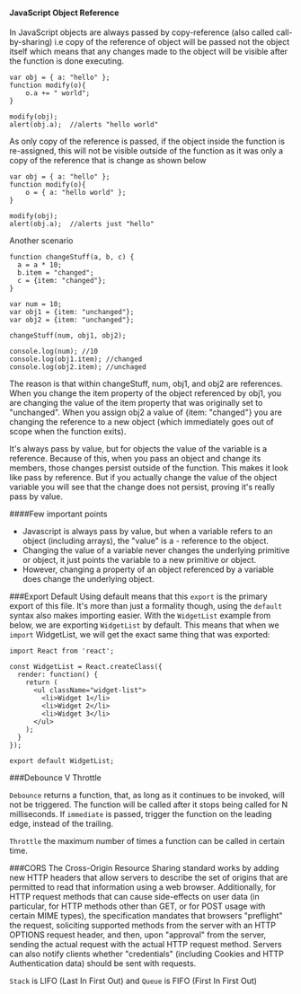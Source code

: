 #### JavaScript Object Reference
In JavaScript objects are always passed by copy-reference (also called call-by-sharing) i.e copy of the reference of object will be passed not the object itself which means that any changes made to the object will be visible after the function is done executing. 
```
var obj = { a: "hello" };
function modify(o){
    o.a += " world";
}

modify(obj);
alert(obj.a);  //alerts "hello world"

```

As only copy of the reference is passed, if the object inside the function is re-assigned, this will not be visible outside of the function as it was only a copy of the reference that is change as shown below

```
var obj = { a: "hello" };
function modify(o){
    o = { a: "hello world" };
}

modify(obj);
alert(obj.a);  //alerts just "hello"

```
Another scenario 

```
function changeStuff(a, b, c) {
  a = a * 10;
  b.item = "changed";
  c = {item: "changed"};
}

var num = 10;
var obj1 = {item: "unchanged"};
var obj2 = {item: "unchanged"};

changeStuff(num, obj1, obj2);

console.log(num); //10
console.log(obj1.item); //changed   
console.log(obj2.item); //unchaged

```

The reason is that within changeStuff, num, obj1, and obj2 are references. When you change the item property of the object referenced by obj1, you are changing the value of the item property that was originally set to "unchanged". When you assign obj2 a value of {item: "changed"} you are changing the reference to a new object (which immediately goes out of scope when the function exits).

It's always pass by value, but for objects the value of the variable is a reference. Because of this, when you pass an object and change its members, those changes persist outside of the function. This makes it look like pass by reference. But if you actually change the value of the object variable you will see that the change does not persist, proving it's really pass by value.

####Few important points 
- Javascript is always pass by value, but when a variable refers to an object (including arrays), the "value" is a - reference to the object.
- Changing the value of a variable never changes the underlying primitive or object, it just points the variable to a new primitive or object.
- However, changing a property of an object referenced by a variable does change the underlying object.

###Export Default
Using default means that this ```export``` is the primary export of this file. It's more than just a formality though, using the ```default``` syntax also makes importing easier. With the ```WidgetList``` example from below, we are exporting ```WidgetList``` by default. This means that when we ```import``` WidgetList, we will get the exact same thing that was exported:

```
import React from 'react';

const WidgetList = React.createClass({
  render: function() {
    return (
      <ul className="widget-list">
        <li>Widget 1</li>
        <li>Widget 2</li>
        <li>Widget 3</li>
      </ul>
    );
  }
});

export default WidgetList;
```

###Debounce V Throttle 

```Debounce``` returns a function, that, as long as it continues to be invoked, will not be triggered. The function will be called after it stops being called for N milliseconds. If `immediate` is passed, trigger the function on the leading edge, instead of the trailing.

```Throttle``` the maximum number of times a function can be called in certain time.

###CORS
The Cross-Origin Resource Sharing standard works by adding new HTTP headers that allow servers to describe the set of origins that are permitted to read that information using a web browser. Additionally, for HTTP request methods that can cause side-effects on user data (in particular, for HTTP methods other than GET, or for POST usage with certain MIME types), the specification mandates that browsers "preflight" the request, soliciting supported methods from the server with an HTTP OPTIONS request header, and then, upon "approval" from the server, sending the actual request with the actual HTTP request method. Servers can also notify clients whether "credentials" (including Cookies and HTTP Authentication data) should be sent with requests.

```Stack``` is LIFO (Last In First Out) and 
```Queue``` is FIFO (First In First Out)
